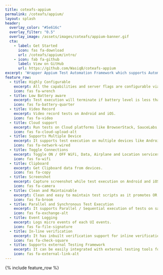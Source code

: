 ```yaml
---
title: coteafs-appium
permalink: /coteafs/appium/
layout: splash
header:
  overlay_color: "#5e616c"
  overlay_filter: "0.5"
  overlay_image: /assets/images/coteafs/appium-banner.gif
  cta:
    - label: Get Started
      icon: fas fa-download
      url: /coteafs/appium/intro/
    - icon: fab fa-github
      label: View on GitHub
      url: https://github.com/WasiqB/coteafs-appium
excerpt: 'Wrapper Appium Test Automation Framework which supports Automation of Mobile and Tablet apps for Android and iOS Real Devices / Emulators. <br /><br /> {::nomarkdown}<iframe style="display: inline-block;" src="https://ghbtns.com/github-btn.html?user=WasiqB&repo=coteafs-appium&type=watch&count=true&size=large&v=2" frameborder="0" scrolling="0" width="160px" height="30px"></iframe> <iframe style="display: inline-block;" src="https://ghbtns.com/github-btn.html?user=WasiqB&repo=coteafs-appium&type=star&count=true&size=large" frameborder="0" scrolling="0" width="160px" height="30px"></iframe> <iframe style="display: inline-block;" src="https://ghbtns.com/github-btn.html?user=WasiqB&repo=coteafs-appium&type=fork&count=true&size=large" frameborder="0" scrolling="0" width="158px" height="30px"></iframe>{:/nomarkdown}'
feature_row:
  - title: Highly Configurable
    excerpt: All the capabilities and server flags are configurable via YAML config file.
    icon: fas fa-wrench
  - title: Low Battery aware
    excerpt: Test execution will terminate if battery level is less than 20%.
    icon: fas fa-battery-quarter
  - title: Video Record
    excerpt: Video record tests on Android and iOS.
    icon: fas fa-video
  - title: Cloud support
    excerpt: Run tests on Cloud platforms like BrowserStack, SauceLabs, TestingBot, etc.
    icon: fas fa-cloud-upload-alt
  - title: Supports Multiple Device
    excerpt: It supports test execution on multiple devices like Android and iOS.
    icon: fas fa-network-wired
  - title: Toggle Connections
    excerpt: Toggle ON / OFF WiFi, Data, Airplane and Location services.
    icon: fas fa-wifi
  - title: Clipboard
    excerpt: Get Clipboard data from devices.
    icon: fas fa-copy
  - title: Screenshot
    excerpt: Capture screenshot while test execution on Android and iOS.
    icon: fas fa-camera
  - title: Clean and Maintainable
    excerpt: Clean and easy to maintain test scripts as it promotes OR pattern where locators are stored in it's respective Activity class.
    icon: fas fa-broom
  - title: Parallel and Synchronous Test Execution
    excerpt: It supports Parallel / Sequential execution of tests on same or multiple devices.
    icon: fas fa-exchange-alt
  - title: Event Logging
    excerpt: Logs micro events of each UI events.
    icon: fas fa-file-signature
  - title: In-line verification
    excerpt: It has inbuilt verification support for inline verification of elements.
    icon: fas fa-check-square
  - title: Supports external Testing Framework
    excerpt: It can be easily integrated with external testing tools for test execution, e.g. TestNG, JUnit,  Cucumber, etc.
    icon: fas fa-external-link-alt
---
```

{% include feature_row %}
